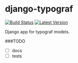# django-typograf
[![Build Status](https://travis-ci.org/Samael500/django-typograf.svg)](https://travis-ci.org/Samael500/django-typograf)
[![Latest Version](https://pypip.in/version/django-typograf/badge.svg)](https://pypi.python.org/pypi/django-typograf/)

Django app for typograf models.

###TODO
- [ ] docs
- [ ] tests
